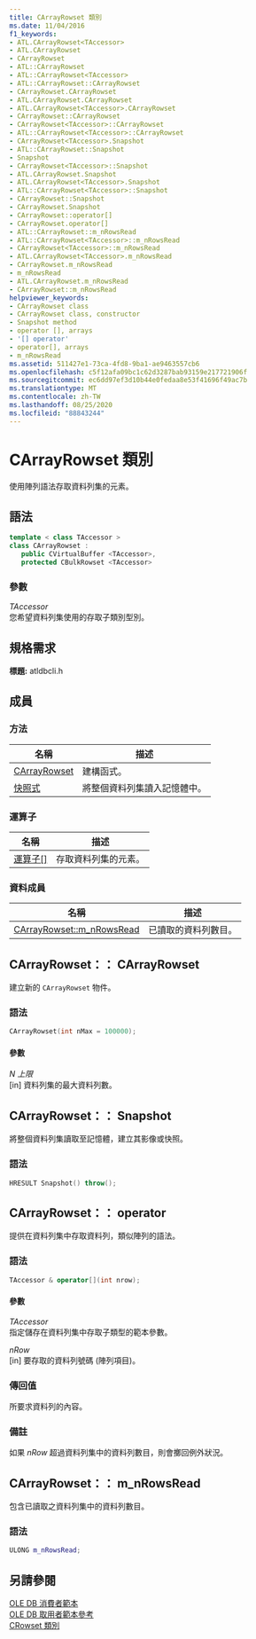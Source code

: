 ```yaml
---
title: CArrayRowset 類別
ms.date: 11/04/2016
f1_keywords:
- ATL.CArrayRowset<TAccessor>
- ATL.CArrayRowset
- CArrayRowset
- ATL::CArrayRowset
- ATL::CArrayRowset<TAccessor>
- ATL::CArrayRowset::CArrayRowset
- CArrayRowset.CArrayRowset
- ATL.CArrayRowset.CArrayRowset
- ATL.CArrayRowset<TAccessor>.CArrayRowset
- CArrayRowset::CArrayRowset
- CArrayRowset<TAccessor>::CArrayRowset
- ATL::CArrayRowset<TAccessor>::CArrayRowset
- CArrayRowset<TAccessor>.Snapshot
- ATL::CArrayRowset::Snapshot
- Snapshot
- CArrayRowset<TAccessor>::Snapshot
- ATL.CArrayRowset.Snapshot
- ATL.CArrayRowset<TAccessor>.Snapshot
- ATL::CArrayRowset<TAccessor>::Snapshot
- CArrayRowset::Snapshot
- CArrayRowset.Snapshot
- CArrayRowset::operator[]
- CArrayRowset.operator[]
- ATL::CArrayRowset::m_nRowsRead
- ATL::CArrayRowset<TAccessor>::m_nRowsRead
- CArrayRowset<TAccessor>::m_nRowsRead
- ATL.CArrayRowset<TAccessor>.m_nRowsRead
- CArrayRowset.m_nRowsRead
- m_nRowsRead
- ATL.CArrayRowset.m_nRowsRead
- CArrayRowset::m_nRowsRead
helpviewer_keywords:
- CArrayRowset class
- CArrayRowset class, constructor
- Snapshot method
- operator [], arrays
- '[] operator'
- operator[], arrays
- m_nRowsRead
ms.assetid: 511427e1-73ca-4fd8-9ba1-ae9463557cb6
ms.openlocfilehash: c5f12afa09bc1c62d3287bab93159e217721906f
ms.sourcegitcommit: ec6dd97ef3d10b44e0fedaa8e53f41696f49ac7b
ms.translationtype: MT
ms.contentlocale: zh-TW
ms.lasthandoff: 08/25/2020
ms.locfileid: "88843244"
---
```

# <a name="carrayrowset-class"></a>CArrayRowset 類別

使用陣列語法存取資料列集的元素。

## <a name="syntax"></a>語法

```cpp
template < class TAccessor >
class CArrayRowset :
   public CVirtualBuffer <TAccessor>,
   protected CBulkRowset <TAccessor>
```

### <a name="parameters"></a>參數

*TAccessor*<br/>
您希望資料列集使用的存取子類別型別。

## <a name="requirements"></a>規格需求

**標題:** atldbcli.h

## <a name="members"></a>成員

### <a name="methods"></a>方法

| 名稱 | 描述 |
|--|--|
| [CArrayRowset](#carrayrowset) | 建構函式。 |
| [快照式](#snapshot) | 將整個資料列集讀入記憶體中。 |

### <a name="operators"></a>運算子

| 名稱 | 描述 |
|--|--|
| [運算子&#91;&#93;](#operator) | 存取資料列集的元素。 |

### <a name="data-members"></a>資料成員

| 名稱 | 描述 |
|--|--|
| [CArrayRowset::m_nRowsRead](#nrowsread) | 已讀取的資料列數目。 |

## <a name="carrayrowsetcarrayrowset"></a><a name="carrayrowset"></a> CArrayRowset：： CArrayRowset

建立新的 `CArrayRowset` 物件。

### <a name="syntax"></a>語法

```cpp
CArrayRowset(int nMax = 100000);
```

#### <a name="parameters"></a>參數

*N 上限*<br/>
[in] 資料列集的最大資料列數。

## <a name="carrayrowsetsnapshot"></a><a name="snapshot"></a> CArrayRowset：： Snapshot

將整個資料列集讀取至記憶體，建立其影像或快照。

### <a name="syntax"></a>語法

```cpp
HRESULT Snapshot() throw();
```

## <a name="carrayrowsetoperator"></a><a name="operator"></a> CArrayRowset：： operator

提供在資料列集中存取資料列，類似陣列的語法。

### <a name="syntax"></a>語法

```cpp
TAccessor & operator[](int nrow);
```

#### <a name="parameters"></a>參數

*TAccessor*<br/>
指定儲存在資料列集中存取子類型的範本參數。

*nRow*<br/>
[in] 要存取的資料列號碼 (陣列項目)。

### <a name="return-value"></a>傳回值

所要求資料列的內容。

### <a name="remarks"></a>備註

如果 *nRow* 超過資料列集中的資料列數目，則會擲回例外狀況。

## <a name="carrayrowsetm_nrowsread"></a><a name="nrowsread"></a> CArrayRowset：： m_nRowsRead

包含已讀取之資料列集中的資料列數目。

### <a name="syntax"></a>語法

```cpp
ULONG m_nRowsRead;
```

## <a name="see-also"></a>另請參閱

[OLE DB 消費者範本](../../data/oledb/ole-db-consumer-templates-cpp.md)<br/>
[OLE DB 取用者範本參考](../../data/oledb/ole-db-consumer-templates-reference.md)<br/>
[CRowset 類別](../../data/oledb/crowset-class.md)
